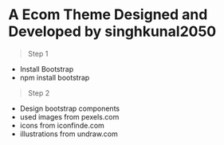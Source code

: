 # A Ecom Theme Designed and Developed by singhkunal2050

> Step 1 
- Install Bootstrap 
- npm install bootstrap

> Step 2
- Design bootstrap components
- used images from pexels.com
- icons from iconfinde.com
- illustrations from undraw.com